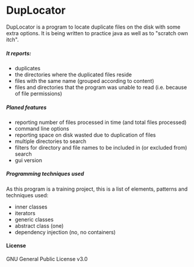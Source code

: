 # DupLocator

DupLocator is a program to locate duplicate files on the disk with some extra options.
It is being written to practice java as well as to "scratch own itch".

##### It reports:
* duplicates
* the directories where the duplicated files reside
* files with the same name (grouped according to content)
* files and directories that the program was unable to read (i.e. because of file permissions)

##### Planed features
* reporting number of files processed in time (and total files processed)
* command line options
* reporting space on disk wasted due to duplication of files   
* multiple directories to search 
* filters for directory and file names to be included in (or excluded from) search
* gui version


##### Programming techniques used
As this program is a training project, this is a list of elements, patterns and techniques used:
* inner classes
* iterators
* generic classes
* abstract class (one)
* dependency injection (no, no containers)

#### License
GNU General Public License v3.0
